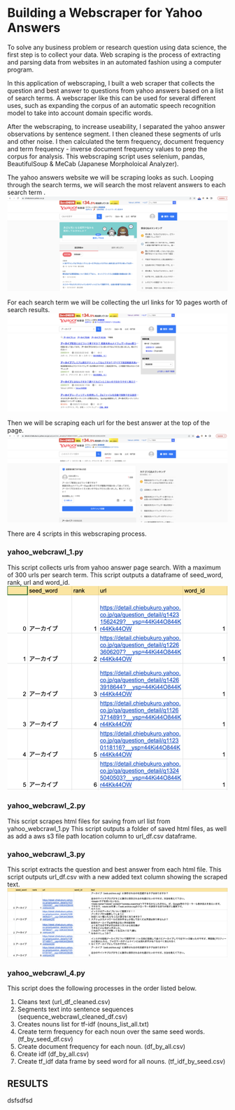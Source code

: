 # Building a Webscraper for Yahoo Answers

To solve any business problem or research question using data science, the first step is to collect your data.
Web scraping is the process of extracting and parsing data from websites in an automated fashion using a computer program.

In this application of webscraping, I built a web scraper that collects the question and best answer to questions from yahoo answers based on a list of search terms. A webscraper like this can be used for several different uses, such as expanding the corpus of an automatic speech recognition model to take into account domain specific words. 

After the webscraping, to increase useability, I separated the yahoo answer observations by sentence segment. I then cleaned these segments of urls and other noise. I then calculated the term frequency, document frequency and term frequency - inverse document frequency values to prep the corpus for analysis. This webscraping script uses selenium, pandas, BeautifulSoup & MeCab (Japanese Morpholoical Analyzer).

The yahoo answers website we will be scraping looks as such. Looping through the search terms, we will search the most relavent answers to each search term .
<img src="images/img_1.png">

For each search term we will be collecting the url links for 10 pages worth of search results.
<img src="images/img_2.png">

Then we will be scraping each url for the best answer at the top of the page. 
<img src="images/img_3.png">

There are 4 scripts in this webscraping process.

### yahoo_webcrawl_1.py
This script collects urls from yahoo answer page search. With a maximum of 300 urls per search term.
This script outputs a dataframe of seed_word, rank, url and word_id.
<img src="images/img_4.png">

### yahoo_webcrawl_2.py
This script scrapes html files for saving from url list from yahoo_webcrawl_1.py
This script outputs a folder of saved html files, as well as add a aws s3 file path location column to url_df.csv dataframe. 

### yahoo_webcrawl_3.py
This script extracts the question and best answer from each html file.
This script outputs url_df.csv with a new added text column showing the scraped text. 
 <img src="images/img_5.png">

### yahoo_webcrawl_4.py
This script does the following processes in the order listed below.
1. Cleans text (url_df_cleaned.csv)
2. Segments text into sentence sequences (sequence_webcrawl_cleaned_df.csv)
3. Creates nouns list for tf-idf (nouns_list_all.txt)
4. Create term frequency for each noun over the same seed words. (tf_by_seed_df.csv)
5. Create document frequency for each noun. (df_by_all.csv)
6. Create idf (df_by_all.csv)
7. Create tf_idf data frame by seed word for all nouns. (tf_idf_by_seed.csv)

## RESULTS

dsfsdfsd
